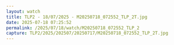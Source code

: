 ```yaml
---
layout: watch
title: TLP2 - 18/07/2025 - M20250718_072552_TLP_2T.jpg
date: 2025-07-18 07:25:52
permalink: /2025/07/18/watch/M20250718_072552_TLP_2
capture: TLP2/2025/202507/20250717/M20250718_072552_TLP_2T.jpg
---
```

